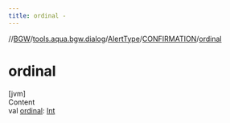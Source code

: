 ```yaml
---
title: ordinal -
---
```

//[BGW](../../../../index.md)/[tools.aqua.bgw.dialog](../../index.md)/[AlertType](../index.md)/[CONFIRMATION](index.md)/[ordinal](ordinal.md)



# ordinal  
[jvm]  
Content  
val [ordinal](ordinal.md): [Int](https://kotlinlang.org/api/latest/jvm/stdlib/kotlin/-int/index.html)  



